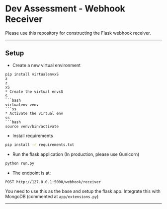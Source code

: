 # Dev Assessment - Webhook Receiver

Please use this repository for constructing the Flask webhook receiver.

*******************

## Setup

* Create a new virtual environment

```bashS
pip install virtualenvxS
z
z
xS
* Create the virtual envsS
S
```bash
virtualenv venv
```ss
* Activate the virtual env
ss
```bash
source venv/bin/activate
```

* Install requirements

```bash
pip install -r requirements.txt
```

* Run the flask application (In production, please use Gunicorn)

```bash
python run.py
```

* The endpoint is at:

```bash
POST http://127.0.0.1:5000/webhook/receiver
```

You need to use this as the base and setup the flask app. Integrate this with MongoDB (commented at `app/extensions.py`)

*******************
